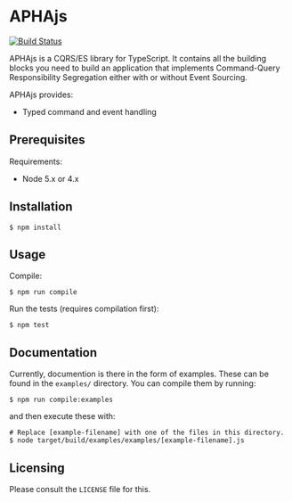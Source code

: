 APHAjs
======

[![Build Status](https://travis-ci.org/martyn82/aphajs.svg?branch=master)](https://travis-ci.org/martyn82/aphajs)

APHAjs is a CQRS/ES library for TypeScript. It contains all the
building blocks you need to build an application that implements
Command-Query Responsibility Segregation either with or without
Event Sourcing.

APHAjs provides:
* Typed command and event handling

## Prerequisites

Requirements:
* Node 5.x or 4.x

## Installation
```
$ npm install
```

## Usage

Compile:
```
$ npm run compile
```

Run the tests (requires compilation first):
```
$ npm test
```

## Documentation
Currently, documention is there in the form of examples. These can
be found in the `examples/` directory. You can compile them
by running:
```
$ npm run compile:examples
```
and then execute these with:
```
# Replace [example-filename] with one of the files in this directory.
$ node target/build/examples/examples/[example-filename].js
```

## Licensing

Please consult the `LICENSE` file for this.
